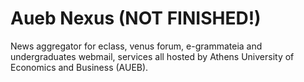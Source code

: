 Aueb Nexus (NOT FINISHED!)
==========

News aggregator for eclass, venus forum, e-grammateia and undergraduates webmail, services all hosted by Athens University of Economics and Business (AUEB).
